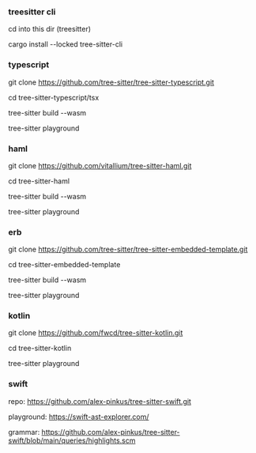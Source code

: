 ### treesitter cli

cd into this dir (treesitter)

cargo install --locked tree-sitter-cli

### typescript

git clone https://github.com/tree-sitter/tree-sitter-typescript.git

cd tree-sitter-typescript/tsx

tree-sitter build --wasm

tree-sitter playground

### haml

git clone https://github.com/vitallium/tree-sitter-haml.git

cd tree-sitter-haml

tree-sitter build --wasm

tree-sitter playground

### erb

git clone https://github.com/tree-sitter/tree-sitter-embedded-template.git

cd tree-sitter-embedded-template

tree-sitter build --wasm

tree-sitter playground

### kotlin

git clone https://github.com/fwcd/tree-sitter-kotlin.git

cd tree-sitter-kotlin

tree-sitter playground

### swift

repo: https://github.com/alex-pinkus/tree-sitter-swift.git

playground: https://swift-ast-explorer.com/

grammar: https://github.com/alex-pinkus/tree-sitter-swift/blob/main/queries/highlights.scm
